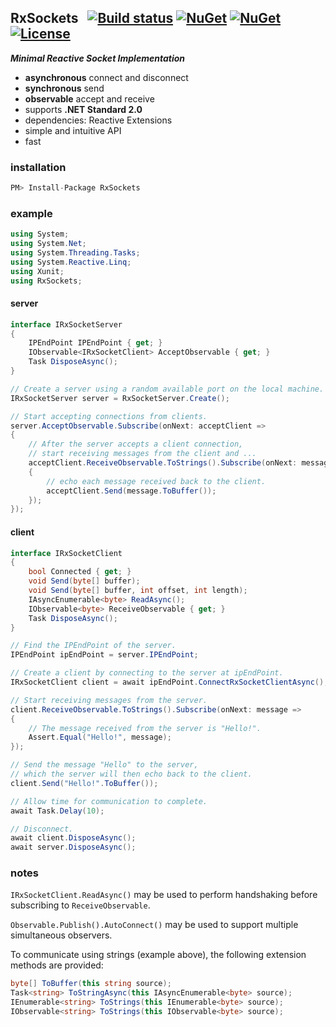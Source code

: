 ## RxSockets&nbsp;&nbsp; [![Build status](https://ci.appveyor.com/api/projects/status/rfxxbpx2agq8r93n?svg=true)](https://ci.appveyor.com/project/dshe/RxSockets) [![NuGet](https://img.shields.io/nuget/vpre/RxSockets.svg)](https://www.nuget.org/packages/RxSockets/) [![NuGet](https://img.shields.io/nuget/dt/RxSockets?color=orange)](https://www.nuget.org/packages/RxSockets/) [![License](https://img.shields.io/badge/license-Apache%202.0-7755BB.svg)](https://opensource.org/licenses/Apache-2.0)
***Minimal Reactive Socket Implementation***
- **asynchronous** connect and disconnect
- **synchronous** send
- **observable** accept and receive
- supports **.NET Standard 2.0**
- dependencies: Reactive Extensions
- simple and intuitive API
- fast

### installation
```csharp
PM> Install-Package RxSockets
```
### example
```csharp
using System;
using System.Net;
using System.Threading.Tasks;
using System.Reactive.Linq;
using Xunit;
using RxSockets;
```
#### server
```csharp
interface IRxSocketServer
{
    IPEndPoint IPEndPoint { get; }
    IObservable<IRxSocketClient> AcceptObservable { get; }
    Task DisposeAsync();
}
```
```csharp
// Create a server using a random available port on the local machine.
IRxSocketServer server = RxSocketServer.Create();

// Start accepting connections from clients.
server.AcceptObservable.Subscribe(onNext: acceptClient =>
{
    // After the server accepts a client connection,
    // start receiving messages from the client and ...
    acceptClient.ReceiveObservable.ToStrings().Subscribe(onNext: message =>
    {
        // echo each message received back to the client.
        acceptClient.Send(message.ToBuffer());
    });
});
```
#### client
```csharp
interface IRxSocketClient
{
    bool Connected { get; }
    void Send(byte[] buffer);
    void Send(byte[] buffer, int offset, int length);
    IAsyncEnumerable<byte> ReadAsync();
    IObservable<byte> ReceiveObservable { get; }
    Task DisposeAsync();
}
```
```csharp
// Find the IPEndPoint of the server.
IPEndPoint ipEndPoint = server.IPEndPoint;

// Create a client by connecting to the server at ipEndPoint.
IRxSocketClient client = await ipEndPoint.ConnectRxSocketClientAsync();

// Start receiving messages from the server.
client.ReceiveObservable.ToStrings().Subscribe(onNext: message =>
{
    // The message received from the server is "Hello!".
    Assert.Equal("Hello!", message);
});

// Send the message "Hello" to the server,
// which the server will then echo back to the client.
client.Send("Hello!".ToBuffer());
```

```csharp
// Allow time for communication to complete.
await Task.Delay(10);

// Disconnect.
await client.DisposeAsync();
await server.DisposeAsync();
```
### notes
```IRxSocketClient.ReadAsync()``` may be used to perform handshaking before subscribing to ```ReceiveObservable```.

```Observable.Publish().AutoConnect()``` may be used to support multiple simultaneous observers.

To communicate using strings (example above), the following extension methods are provided:
```csharp
byte[] ToBuffer(this string source);
Task<string> ToStringAsync(this IAsyncEnumerable<byte> source);
IEnumerable<string> ToStrings(this IEnumerable<byte> source);
IObservable<string> ToStrings(this IObservable<byte> source);
```
